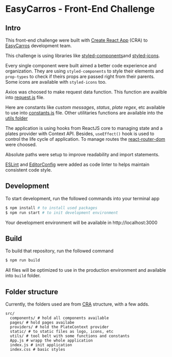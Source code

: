 # EasyCarros - Front-End Challenge

## Intro

This front-end challenge were built with [Create React App](https://create-react-app.dev/) (CRA) to [EasyCarros](https://easycarros.com/) development team.

This challenge is using libraries like [styled-components](https://styled-components.com/)and [styled-icons](https://styled-icons.js.org/).

Every single component were built aimed a better code experience and organization. They are using `styled-components` to style their elements and `prop-types` to check if theirs props are passed right from their parents. Some icons are available with `styled-icons` too.

Axios was choosed to make request data function. This function are availble into [request.js](src/utils/request.js) file.

Here are constants like *custom messages*, *status*, *plate regex*, etc available to use into [constants.js](src/utils/contants.js) file. Other utilitaries functions are available into the [utils folder](src/utils)

The application is using hooks from ReactJS core to managing state and a plates provider with Context API. Besides, `useEffect()` hook is used to control the life cycle of application. To manage routes the [react-router-dom](https://reacttraining.com/react-router/) were choosed.

Absolute paths were setup to improve readability and import statements.

[ESLint](https://eslint.org/) and [EditorConfig](https://editorconfig.org/) were added as code linter to helps maintain consistent code style.

## Development

To start development, run the followed commands into your terminal app

```bash
$ npm install # to install used packages
$ npm run start # to init development environment
```

Your development environment will be available in http://localhost:3000

## Build

To build that repository, run the followed command

```bash
$ npm run build
```

All files will be optimized to use in the production environment and available into `build` folder.

## Folder structure

Currently, the folders used are from [CRA](https://create-react-app.dev/) structure, with a few adds.

```
src/
  components/ # hold all components available
  pages/ # hold pages availabe
  providers/ # hold the PlateContext provider
  static/ # to static files as logo, icons, etc
  utils/ # tool belt with some functions and constants
  App.js # wrapp the whole application
  index.js # init application
  index.css # basic styles
```
